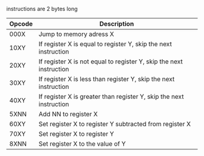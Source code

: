 instructions are 2 bytes long

| Opcode | Description |
|--------|-------------|
| 000X | Jump to memory adress X |
| 10XY | If register X is equal to register Y, skip the next instruction |
| 20XY | If register X is not equal to register Y, skip the next instruction |
| 30XY | If register X is less than register Y, skip the next instruction |
| 40XY | If register X is greater than register Y, skip the next instruction |
| 5XNN | Add NN to register X |
| 60XY | Set register X to register Y subtracted from register X |
| 70XY | Set register X to register Y |
| 8XNN | Set register X to the value of Y |

